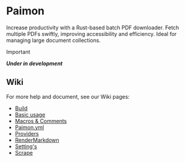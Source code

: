 # Paimon

Increase productivity with a Rust-based batch PDF downloader. Fetch multiple PDFs swiftly, improving accessibility and efficiency. Ideal for managing large document collections.

> [!important]
> ***Under in development***

## Wiki

For more help and document, see our Wiki pages:

* [Build](https://github.com/Ravenlib/Paimon/wiki/Build)
* [Basic usage](https://github.com/Ravenlib/Paimon/wiki/Basic-usage)
* [Macros & Comments](https://github.com/Ravenlib/Paimon/wiki/Macros-&-Comments)
* [Paimon.yml](https://github.com/Ravenlib/Paimon/wiki/Paimon.yml)
* [Providers](https://github.com/Ravenlib/Paimon/wiki/Providers)
* [RenderMarkdown](https://github.com/Ravenlib/Paimon/wiki/RenderMarkdown)
* [Setting's](https://github.com/Ravenlib/Paimon/wiki/Settings)
* [Scrape](https://github.com/Ravenlib/Paimon/wiki/Scrape)
